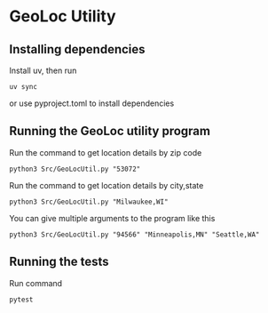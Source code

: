 # GeoLoc Utility
## Installing dependencies
Install uv, then run

```uv sync```

or use pyproject.toml to install dependencies

## Running the GeoLoc utility program
Run the command to get location details by zip code

```python3 Src/GeoLocUtil.py "53072"```

Run the command to get location details by city,state

```python3 Src/GeoLocUtil.py "Milwaukee,WI"```

You can give multiple arguments to the program like this

```python3 Src/GeoLocUtil.py "94566" "Minneapolis,MN" "Seattle,WA"```

## Running the tests
Run command

```pytest```

